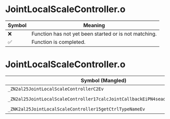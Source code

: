 # JointLocalScaleController.o
| Symbol | Meaning 
| ------------- | ------------- 
| :x: | Function has not yet been started or is not matching. 
| :white_check_mark: | Function is completed. 


# JointLocalScaleController.o
| Symbol (Mangled) | Symbol (Demangled) | Decompiled? |
| ------------- |  ------------- | ------------- |
| `_ZN2al25JointLocalScaleControllerC2Ev` | `al::JointLocalScaleController::JointLocalScaleController(void)` | :x: |
| `_ZN2al25JointLocalScaleController17calcJointCallbackEiPN4sead8Matrix34IfEE` | `al::JointLocalScaleController::calcJointCallback(int,sead::Matrix34<float> *)` | :x: |
| `_ZNK2al25JointLocalScaleController15getCtrlTypeNameEv` | `al::JointLocalScaleController::getCtrlTypeName(void)const` | :x: |
